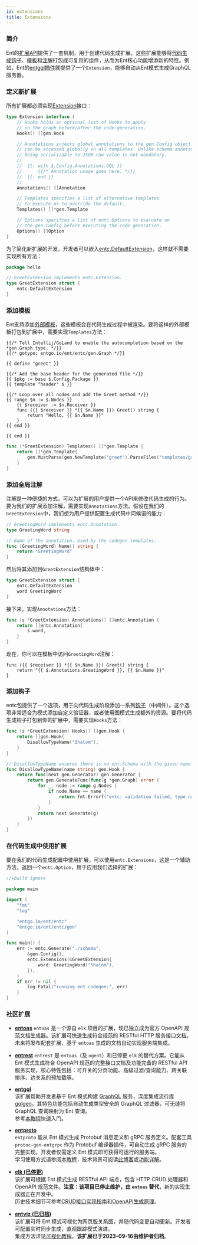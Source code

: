 ```yaml
---
id: extensions
title: Extensions
---
```


### 简介

Ent的[扩展API](https://pkg.go.dev/entgo.io/ent/entc#Extension)提供了一套机制，用于创建代码生成扩展。这些扩展能够将[代码生成钩子](code-gen.md#code-generation-hooks)、[模板](templates.md)和[注解](templates.md#annotations)打包成可复用的组件，从而为Ent核心功能增添新的特性。例如，Ent的[entgql插件](https://pkg.go.dev/entgo.io/contrib/entgql#Extension)就提供了一个`Extension`，能够自动从Ent模式生成GraphQL服务器。

### 定义新扩展

所有扩展都必须实现[Extension](https://pkg.go.dev/entgo.io/ent/entc#Extension)接口：

```go
type Extension interface {
	// Hooks holds an optional list of Hooks to apply
	// on the graph before/after the code-generation.
	Hooks() []gen.Hook

	// Annotations injects global annotations to the gen.Config object that
	// can be accessed globally in all templates. Unlike schema annotations,
	// being serializable to JSON raw value is not mandatory.
	//
	//	{{- with $.Config.Annotations.GQL }}
	//		{{/* Annotation usage goes here. */}}
	//	{{- end }}
	//
	Annotations() []Annotation

	// Templates specifies a list of alternative templates
	// to execute or to override the default.
	Templates() []*gen.Template

	// Options specifies a list of entc.Options to evaluate on
	// the gen.Config before executing the code generation.
	Options() []Option
}
```

为了简化新扩展的开发，开发者可以嵌入[entc.DefaultExtension](https://pkg.go.dev/entgo.io/ent/entc#DefaultExtension)，这样就不需要实现所有方法：

```go
package hello

// GreetExtension implements entc.Extension.
type GreetExtension struct {
	entc.DefaultExtension
}
```

### 添加模板

Ent支持添加[外部模板](templates.md)，这些模板会在代码生成过程中被渲染。要将这样的外部模板打包到扩展中，需要实现`Templates`方法：

```gotemplate title="templates/greet.tmpl"
{{/* Tell Intellij/GoLand to enable the autocompletion based on the *gen.Graph type. */}}
{{/* gotype: entgo.io/ent/entc/gen.Graph */}}

{{ define "greet" }}

{{/* Add the base header for the generated file */}}
{{ $pkg := base $.Config.Package }}
{{ template "header" $ }}

{{/* Loop over all nodes and add the Greet method */}}
{{ range $n := $.Nodes }}
    {{ $receiver := $n.Receiver }}
    func ({{ $receiver }} *{{ $n.Name }}) Greet() string {
		return "Hello, {{ $n.Name }}"
    }
{{ end }}

{{ end }}
```

```go
func (*GreetExtension) Templates() []*gen.Template {
	return []*gen.Template{
		gen.MustParse(gen.NewTemplate("greet").ParseFiles("templates/greet.tmpl")),
	}
}
```

### 添加全局注解

注解是一种便捷的方式，可以为扩展的用户提供一个API来修改代码生成的行为。要为我们的扩展添加注解，需要实现`Annotations`方法。假设在我们的`GreetExtension`中，我们想为用户提供配置生成代码中问候语的能力：

```go
// GreetingWord implements entc.Annotation.
type GreetingWord string

// Name of the annotation. Used by the codegen templates.
func (GreetingWord) Name() string {
	return "GreetingWord"
}
```

然后将其添加到`GreetExtension`结构体中：

```go
type GreetExtension struct {
	entc.DefaultExtension
	word GreetingWord
}
```

接下来，实现`Annotations`方法：

```go
func (s *GreetExtension) Annotations() []entc.Annotation {
	return []entc.Annotation{
		s.word,
	}
}
```

现在，你可以在模板中访问`GreetingWord`注解：

```gotemplate
func ({{ $receiver }} *{{ $n.Name }}) Greet() string {
    return "{{ $.Annotations.GreetingWord }}, {{ $n.Name }}"
}
```

### 添加钩子

entc包提供了一个选项，用于向代码生成阶段添加一系列[钩子](code-gen.md#code-generation-hooks)（中间件）。这个选项非常适合为模式添加自定义验证器，或者使用图模式生成额外的资源。要将代码生成钩子打包到你的扩展中，需要实现`Hooks`方法：

```go
func (s *GreetExtension) Hooks() []gen.Hook {
    return []gen.Hook{
        DisallowTypeName("Shalom"),
    }
}

// DisallowTypeName ensures there is no ent.Schema with the given name in the graph.
func DisallowTypeName(name string) gen.Hook {
	return func(next gen.Generator) gen.Generator {
		return gen.GenerateFunc(func(g *gen.Graph) error {
			for _, node := range g.Nodes {
				if node.Name == name {
					return fmt.Errorf("entc: validation failed, type named %q not allowed", name)
				}
			}
			return next.Generate(g)
		})
	}
}
```

### 在代码生成中使用扩展

要在我们的代码生成配置中使用扩展，可以使用`entc.Extensions`，这是一个辅助方法，返回一个`entc.Option`，用于应用我们选择的扩展：

```go title="ent/entc.go"
//+build ignore

package main

import (
	"fmt"
	"log"

	"entgo.io/ent/entc"
	"entgo.io/ent/entc/gen"
)

func main() {
	err := entc.Generate("./schema",
		&gen.Config{},
		entc.Extensions(&GreetExtension{
			word: GreetingWord("Shalom"),
		}),
	)
	if err != nil {
		log.Fatal("running ent codegen:", err)
	}
}
```

### 社区扩展

- **[entoas](https://github.com/ent/contrib/tree/master/entoas)**
  `entoas` 是一个源自 `elk` 项目的扩展，现已独立成为官方 OpenAPI 规范文档生成器。该扩展可快速生成符合规范的 RESTful HTTP 服务接口文档。未来将发布配套扩展，基于 `entoas` 生成的文档自动实现服务端集成。

- **[entrest](https://github.com/lrstanley/entrest)**
  `entrest` 是 `entoas`（及 `ogent`）和已停更 `elk` 的替代方案。它能从 Ent 模式生成符合 OpenAPI 规范的完整接口文档及功能完备的 RESTful API 服务实现，核心特性包括：可开关的分页功能、高级过滤/查询能力、跨关联排序、边关系的预加载等。

- **[entgql](https://github.com/ent/contrib/tree/master/entgql)**  
  该扩展帮助开发者基于 Ent 模式构建 [GraphQL](https://graphql.org/) 服务，深度集成流行库 [gqlgen](https://github.com/99designs/gqlgen)。其特色功能包括自动生成类型安全的 GraphQL 过滤器，可无缝将 GraphQL 查询映射为 Ent 查询。  
  参考[本教程](https://entgo.io/docs/tutorial-todo-gql)快速入门。

- **[entproto](https://github.com/ent/contrib/tree/master/entproto)**  
  `entproto` 能从 Ent 模式生成 Protobuf 消息定义和 gRPC 服务定义。配套工具 `protoc-gen-entgrpc` 作为 Protobuf 编译器插件，可自动生成 gRPC 服务的完整实现。开发者仅需定义 Ent 模式即可获得可运行的服务端。  
  学习使用方式请参阅[本教程](https://entgo.io/docs/grpc-intro)，技术背景可阅读[此博客](https://entgo.io/blog/2021/03/18/generating-a-grpc-server-with-ent)或[功能详解](https://entgo.io/blog/2021/06/28/gprc-ready-for-use/)。

- **[elk (已停更)](https://github.com/masseelch/elk)**  
  该扩展可根据 Ent 模式生成 RESTful API 端点，包含 HTTP CRUD 处理器和 OpenAPI 规范文件。**注意：该项目已停止维护，由 `entoas` 替代**，新的实现生成器正在开发中。  
  历史技术细节可参考[CRUD接口实现指南](https://entgo.io/blog/2021/07/29/generate-a-fully-working-go-crud-http-api-with-ent)和[OpenAPI生成原理](https://entgo.io/blog/2021/09/10/openapi-generator)。

- **[entviz (已归档)](https://github.com/hedwigz/entviz)**  
  该扩展可将 Ent 模式可视化为网页版关系图，并随代码变更自动更新。开发者可配置实时同步生成，直观跟踪模式演进。  
  集成方法详见[可视化教程](https://entgo.io/blog/2021/08/26/visualizing-your-data-graph-using-entviz)。**该扩展已于2023-09-16由维护者归档**。